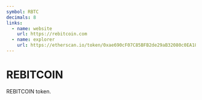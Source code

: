 ```yaml
---
symbol: RBTC
decimals: 8
links:
  - name: website
    url: https://rebitcoin.com
  - name: explorer
    url: https://etherscan.io/token/0xae690cF07C85BFB2de29aB32080c0EA182ae82B5
---
```


# REBITCOIN

REBITCOIN token.

